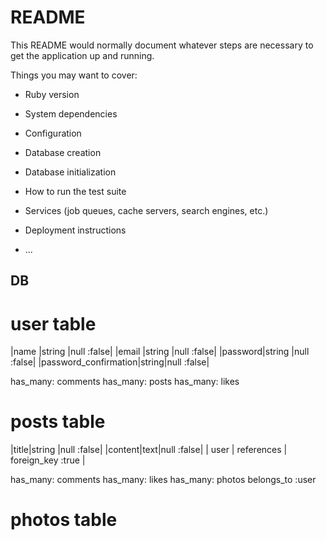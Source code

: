 # README

This README would normally document whatever steps are necessary to get the
application up and running.

Things you may want to cover:

* Ruby version

* System dependencies

* Configuration

* Database creation

* Database initialization

* How to run the test suite

* Services (job queues, cache servers, search engines, etc.)

* Deployment instructions

* ...

## DB

# user table
|name   |string  |null :false|
|email  |string  |null :false|
|password|string |null :false|
|password_confirmation|string|null :false|

has_many: comments
has_many: posts
has_many: likes

# posts table
|title|string |null :false|
|content|text|null :false|
| user      | references | foreign_key :true |

has_many: comments
has_many: likes
has_many: photos
belongs_to :user

# photos table
